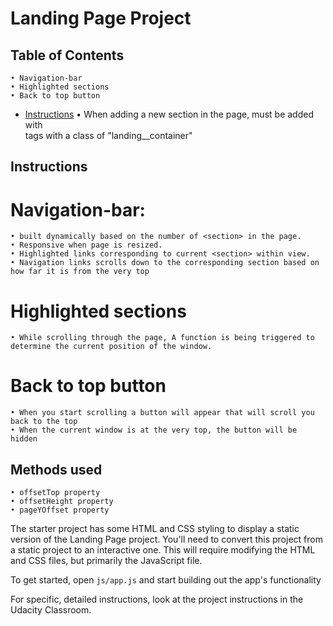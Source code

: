 # Landing Page Project

## Table of Contents
	• Navigation-bar
	• Highlighted sections
	• Back to top button

* [Instructions](#instructions)
• When adding a new section in the page, must be added with <section> tags with a class of "landing__container"

## Instructions
# Navigation-bar:
	• built dynamically based on the number of <section> in the page.
	• Responsive when page is resized.
	• Highlighted links corresponding to current <section> within view.
	• Navigation links scrolls down to the corresponding section based on how far it is from the very top

# Highlighted sections
	• While scrolling through the page, A function is being triggered to determine the current position of the window.

# Back to top button
	• When you start scrolling a button will appear that will scroll you back to the top
	• When the current window is at the very top, the button will be hidden

## Methods used
	• offsetTop property
	• offsetHeight property
	• pageYOffset property


The starter project has some HTML and CSS styling to display a static version of the Landing Page project. You'll need to convert this project from a static project to an interactive one. This will require modifying the HTML and CSS files, but primarily the JavaScript file.

To get started, open `js/app.js` and start building out the app's functionality

For specific, detailed instructions, look at the project instructions in the Udacity Classroom.
